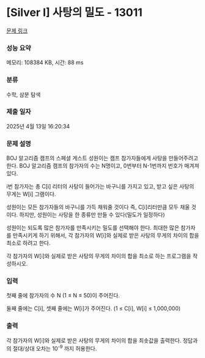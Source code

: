 # [Silver I] 사탕의 밀도 - 13011 

[문제 링크](https://www.acmicpc.net/problem/13011) 

### 성능 요약

메모리: 108384 KB, 시간: 88 ms

### 분류

수학, 삼분 탐색

### 제출 일자

2025년 4월 13일 16:20:34

### 문제 설명

<p>BOJ 알고리즘 캠프의 스페셜 게스트 성원이는 캠프 참가자들에게 사탕을 만들어주려고 한다. BOJ 알고리즘 캠프의 참가자의 수는 N명이고, 0번부터 N-1번까지 번호가 매겨져 있다.</p>

<p>i번 참가자는 총 C[i] 리터의 사탕이 들어가는 바구니를 가지고 있고, 받고 싶은 사탕의 무게는 W[i] 그램이다.</p>

<p>성원이는 모든 참가자들의 바구니를 가득 채워줄 것이다 즉, C[i]리터만큼 모두 채울 것이다. 하지만, 성원이는 사탕을 한 종류만 만들 수 있다(밀도가 일정하다)</p>

<p>성원이는 되도록 많은 참가자를 만족시키는 밀도를 선택해야 한다. 최대한 많은 참가자를 만족시키게 하기 위해서, 각 참가자의 W[i]와 실제로 받은 사탕의 무게의 차이의 합을 최소로 하려고 한다.</p>

<p>각 참가자의 W[i]와 실제로 받은 사탕의 무게의 차이의 합을 최소로 하는 프로그램을 작성하시오.</p>

### 입력 

 <p>첫째 줄에 참가자의 수 N (1 ≤ N ≤ 50)이 주어진다.</p>

<p>둘째 줄에는 C[i], 셋째 줄에는 W[i]가 주어진다. (1 ≤ C[i], W[i] ≤ 1,000,000)</p>

### 출력 

 <p>각 참가자의 W[i]와 실제로 받은 사탕의 무게의 차이의 합을 최솟값을 출력한다. 정답과의 절대/상대 오차는 10<sup>-9</sup> 까지 허용한다.</p>

